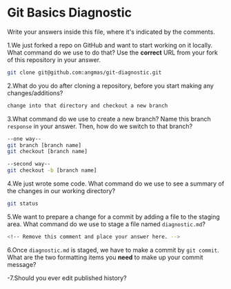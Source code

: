 # Git Basics Diagnostic

Write your answers inside this file, where it's indicated by the comments.

1.We just forked a repo on GitHub and want to start working on it locally.
What command do we use to do that? Use the **correct** URL from your fork of
this repository in your answer.

```sh
git clone git@github.com:angmas/git-diagnostic.git
```

2.What do you do after cloning a repository, before you start making any
changes/additions?

```sh
change into that directory and checkout a new branch
```

3.What command do we use to create a new branch? Name this branch `response`
    in your answer. Then, how do we switch to that branch?

```sh
--one way--
git branch [branch name]
git checkout [branch name]

--second way--
git checkout -b [branch name]
```

4.We just wrote some code. What command do we use to see a summary of the
    changes in our working directory?

```sh
git status
```

5.We want to prepare a change for a commit by adding a file to the staging
    area. What command do we use to stage a file named `diagnostic.md`?

```sh
<!-- Remove this comment and place your answer here. -->
```

6.Once `diagnostic.md` is staged, we have to make a commit by `git commit`.
What are the two formatting items you **need** to make up your commit message?

<!-- Remove this comment and place your answer here. -->

-7.Should you ever edit published history?

 <!-- Remove this comment and place your answer here. -->
